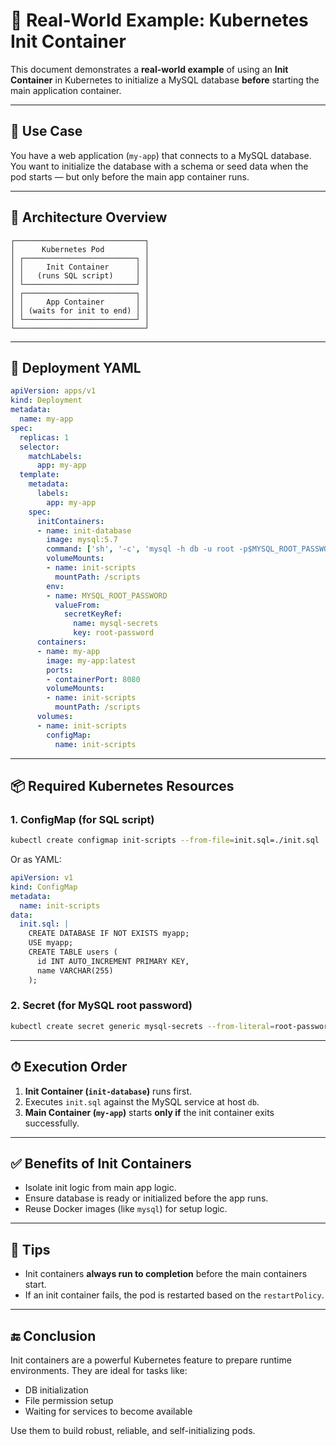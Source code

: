 
# 🚀 Real-World Example: Kubernetes Init Container

This document demonstrates a **real-world example** of using an **Init Container** in Kubernetes to initialize a MySQL database **before** starting the main application container.

---

## 🔸 Use Case

You have a web application (`my-app`) that connects to a MySQL database. You want to initialize the database with a schema or seed data when the pod starts — but only before the main app container runs.

---

## 🧱 Architecture Overview

```text
┌─────────────────────────────┐
│      Kubernetes Pod         │
│ ┌─────────────────────────┐ │
│ │     Init Container      │ │
│ │   (runs SQL script)     │ │
│ └─────────────────────────┘ │
│ ┌─────────────────────────┐ │
│ │     App Container       │ │
│ │ (waits for init to end) │ │
│ └─────────────────────────┘ │
└─────────────────────────────┘
```

---

## 📝 Deployment YAML

```yaml
apiVersion: apps/v1
kind: Deployment
metadata:
  name: my-app
spec:
  replicas: 1
  selector:
    matchLabels:
      app: my-app
  template:
    metadata:
      labels:
        app: my-app
    spec:
      initContainers:
      - name: init-database
        image: mysql:5.7
        command: ['sh', '-c', 'mysql -h db -u root -p$MYSQL_ROOT_PASSWORD < /scripts/init.sql']
        volumeMounts:
        - name: init-scripts
          mountPath: /scripts
        env:
        - name: MYSQL_ROOT_PASSWORD
          valueFrom:
            secretKeyRef:
              name: mysql-secrets
              key: root-password
      containers:
      - name: my-app
        image: my-app:latest
        ports:
        - containerPort: 8080
        volumeMounts:
        - name: init-scripts
          mountPath: /scripts
      volumes:
      - name: init-scripts
        configMap:
          name: init-scripts
```

---

## 📦 Required Kubernetes Resources

### 1. ConfigMap (for SQL script)

```bash
kubectl create configmap init-scripts --from-file=init.sql=./init.sql
```

Or as YAML:

```yaml
apiVersion: v1
kind: ConfigMap
metadata:
  name: init-scripts
data:
  init.sql: |
    CREATE DATABASE IF NOT EXISTS myapp;
    USE myapp;
    CREATE TABLE users (
      id INT AUTO_INCREMENT PRIMARY KEY,
      name VARCHAR(255)
    );
```

### 2. Secret (for MySQL root password)

```bash
kubectl create secret generic mysql-secrets --from-literal=root-password=YourStrongPassword
```

---

## ⏱ Execution Order

1. **Init Container (`init-database`)** runs first.
2. Executes `init.sql` against the MySQL service at host `db`.
3. **Main Container (`my-app`)** starts **only if** the init container exits successfully.

---

## ✅ Benefits of Init Containers

- Isolate init logic from main app logic.
- Ensure database is ready or initialized before the app runs.
- Reuse Docker images (like `mysql`) for setup logic.

---

## 📌 Tips

- Init containers **always run to completion** before the main containers start.
- If an init container fails, the pod is restarted based on the `restartPolicy`.

---

## 🔚 Conclusion

Init containers are a powerful Kubernetes feature to prepare runtime environments. They are ideal for tasks like:

- DB initialization
- File permission setup
- Waiting for services to become available

Use them to build robust, reliable, and self-initializing pods.
